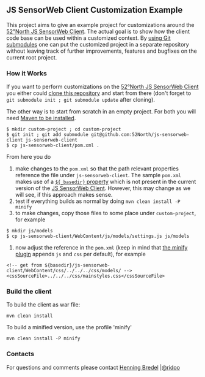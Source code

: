 ## JS SensorWeb Client Customization Example
This project aims to give an example project for customizations around the [52°North JS SensorWeb Client](https://github.com/52North/js-sensorweb-client). The actual goal is to show how the client code base can be used within a customized context. By [using Git submodules](http://git-scm.com/book/en/Git-Tools-Submodules) one can put the customized project in a separate repository without leaving track of further improvements, features and bugfixes on the current root project.

### How it Works
If you want to perform customizations on the [52°North JS SensorWeb Client](https://github.com/52North/js-sensorweb-client) you either could [clone this repository](https://github.com/ridoo/js-scw-custom) and start from there (don't forget to `git submodule init ; git submodule update` after cloning). 

The other way is to start from scratch in an empty project. For both you will need [Maven to be installed](http://maven.apache.org).
```
$ mkdir custom-project ; cd custom-project
$ git init ; git add submodule git@github.com:52North/js-sensorweb-client js-sensorweb-client 
$ cp js-sensorweb-client/pom.xml .
```
From here you do

1. make changes to the `pom.xml` so that the path relevant properties reference the file under `js-sensorweb-client`. The sample `pom.xml` makes use of a [`${_basedir}` property](https://github.com/ridoo/js-scw-custom/blob/master/pom.xml#L19) which is not present in the current version of the [JS SensorWeb Client](https://github.com/52North/js-sensorweb-client). However, this may change as we will see, if this approach makes sense.
1. test if everything builds as normal by doing `mvn clean install -P minify`
1. to make changes, copy those files to some place under `custom-project`, for example 

```
$ mkdir js/models
$ cp js-sensorweb-client/WebContent/js/models/settings.js js/models
```

1. now adjust the reference in the `pom.xml` (keep in mind that [the minify plugin](http://samaxes.github.io/minify-maven-plugin/) appends `js` and `css` per default), for example

```
<!-- get from ${basedir}/js-sensorweb-client/WebContent/css/../../../css/models/ -->
<cssSourceFile>../../../css/mainstyles.css</cssSourceFile>
```


### Build the client

To build the client as war file:
```
mvn clean install
```
To build a minified version, use the profile 'minify'
```
mvn clean install -P minify
```

### Contacts

For questions and comments please contact [Henning Bredel](mailto:h.bredel@52north.org) |[@ridoo](https://github.com/ridoo)
